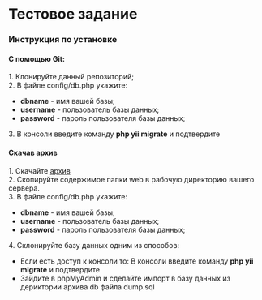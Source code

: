 <h1>Тестовое задание</h1>
<h3>Инструкция по установке</h3>
<h4>С помощью Git:</h4>
1. Клонируйте данный репозиторий;<br>
2. В файле config/db.php укажите:
<ul>
    <li><b>dbname</b> - имя вашей базы;</li>
    <li><b>username</b> - пользователь базы данных;</li>
    <li><b>password</b> - пароль пользователя базы данных;</li>
</ul>
3. В консоли введите команду <b>php yii migrate</b> и подтвердите

<h4>Скачав архив</h4>
1. Скачайте <a href="https://yadi.sk/d/X1v35KSd3FwqMX">архив</a><br>
2. Скопируйте содержимое папки web в рабочую директорию вашего сервера.<br>
3. В файле config/db.php укажите:
<ul>
    <li><b>dbname</b> - имя вашей базы;</li>
    <li><b>username</b> - пользователь базы данных;</li>
    <li><b>password</b> - пароль пользователя базы данных;</li>
</ul>
4. Склонируйте базу данных одним из способов:
<ul>
 <li>Если есть доступ к консоли то: В консоли введите команду <b>php yii migrate</b> и подтвердите</li>
 <li>Зайдите в phpMyAdmin и сделайте импорт в базу данных из дериктории архива db файла dump.sql</li>
</ul>